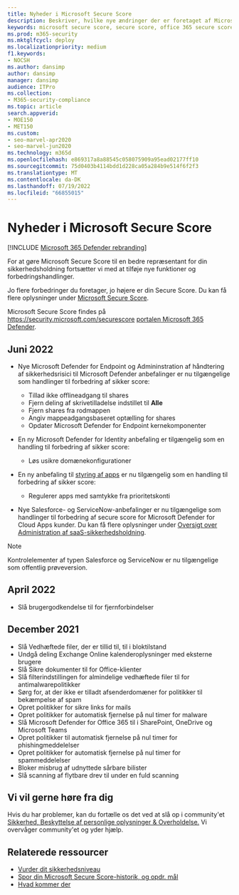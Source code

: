 ```yaml
---
title: Nyheder i Microsoft Secure Score
description: Beskriver, hvilke nye ændringer der er foretaget af Microsoft Secure Score på Microsoft 365 Defender-portalen.
keywords: microsoft secure score, secure score, office 365 secure score, microsoft security score, Microsoft 365 Defender portal
ms.prod: m365-security
ms.mktglfcycl: deploy
ms.localizationpriority: medium
f1.keywords:
- NOCSH
ms.author: dansimp
author: dansimp
manager: dansimp
audience: ITPro
ms.collection:
- M365-security-compliance
ms.topic: article
search.appverid:
- MOE150
- MET150
ms.custom:
- seo-marvel-apr2020
- seo-marvel-jun2020
ms.technology: m365d
ms.openlocfilehash: e869317a8a88545c058075909a95ead02177ff10
ms.sourcegitcommit: 75d0403b4114bdd1d228ca05a284b9e514f6f2f3
ms.translationtype: MT
ms.contentlocale: da-DK
ms.lasthandoff: 07/19/2022
ms.locfileid: "66855015"
---
```

# <a name="whats-new-in-microsoft-secure-score"></a>Nyheder i Microsoft Secure Score

[!INCLUDE [Microsoft 365 Defender rebranding](../includes/microsoft-defender.md)]

For at gøre Microsoft Secure Score til en bedre repræsentant for din sikkerhedsholdning fortsætter vi med at tilføje nye funktioner og forbedringshandlinger.

Jo flere forbedringer du foretager, jo højere er din Secure Score. Du kan få flere oplysninger under [Microsoft Secure Score](microsoft-secure-score.md).

Microsoft Secure Score findes på <https://security.microsoft.com/securescore> [portalen Microsoft 365 Defender](microsoft-365-defender-portal.md).

## <a name="june-2022"></a>Juni 2022

- Nye Microsoft Defender for Endpoint og Admininstration af håndtering af sikkerhedsrisici til Microsoft Defender anbefalinger er nu tilgængelige som handlinger til forbedring af sikker score:

  - Tillad ikke offlineadgang til shares
  - Fjern deling af skrivetilladelse indstillet til **Alle**
  - Fjern shares fra rodmappen
  - Angiv mappeadgangsbaseret optælling for shares
  - Opdater Microsoft Defender for Endpoint kernekomponenter

- En ny Microsoft Defender for Identity anbefaling er tilgængelig som en handling til forbedring af sikker score:

  - Løs usikre domænekonfigurationer

- En ny anbefaling til [styring af apps](/defender-cloud-apps/app-governance-manage-app-governance) er nu tilgængelig som en handling til forbedring af sikker score:

  - Regulerer apps med samtykke fra prioritetskonti

- Nye Salesforce- og ServiceNow-anbefalinger er nu tilgængelige som handlinger til forbedring af secure score for Microsoft Defender for Cloud Apps kunder. Du kan få flere oplysninger under [Oversigt over Administration af saaS-sikkerhedsholdning](https://aka.ms/saas_security_posture_management).

> [!NOTE]
> Kontrolelementer af typen Salesforce og ServiceNow er nu tilgængelige som offentlig prøveversion.

## <a name="april-2022"></a>April 2022

- Slå brugergodkendelse til for fjernforbindelser

## <a name="december-2021"></a>December 2021

- Slå Vedhæftede filer, der er tillid til, til i bloktilstand
- Undgå deling Exchange Online kalenderoplysninger med eksterne brugere
- Slå Sikre dokumenter til for Office-klienter
- Slå filterindstillingen for almindelige vedhæftede filer til for antimalwarepolitikker
- Sørg for, at der ikke er tilladt afsenderdomæner for politikker til bekæmpelse af spam
- Opret politikker for sikre links for mails
- Opret politikker for automatisk fjernelse på nul timer for malware
- Slå Microsoft Defender for Office 365 til i SharePoint, OneDrive og Microsoft Teams
- Opret politikker til automatisk fjernelse på nul timer for phishingmeddelelser
- Opret politikker for automatisk fjernelse på nul timer for spammeddelelser
- Bloker misbrug af udnyttede sårbare bilister
- Slå scanning af flytbare drev til under en fuld scanning

## <a name="we-want-to-hear-from-you"></a>Vi vil gerne høre fra dig

Hvis du har problemer, kan du fortælle os det ved at slå op i community'et [Sikkerhed, Beskyttelse af personlige oplysninger & Overholdelse.](https://techcommunity.microsoft.com/t5/Security-Privacy-Compliance/bd-p/security_privacy) Vi overvåger community'et og yder hjælp.

## <a name="related-resources"></a>Relaterede ressourcer

- [Vurder dit sikkerhedsniveau](microsoft-secure-score-improvement-actions.md)
- [Spor din Microsoft Secure Score-historik, og opdr. mål](microsoft-secure-score-history-metrics-trends.md)
- [Hvad kommer der](microsoft-secure-score-whats-coming.md)
